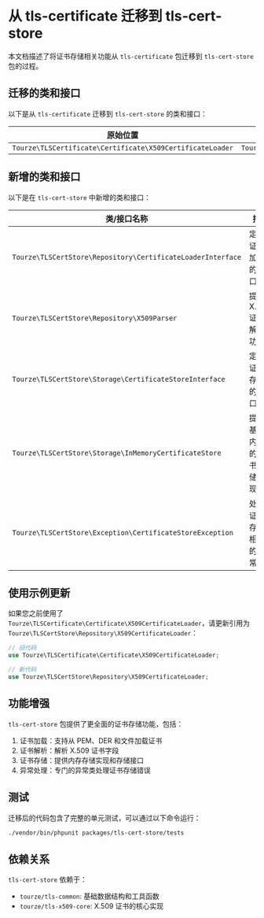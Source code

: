 # 从 tls-certificate 迁移到 tls-cert-store

本文档描述了将证书存储相关功能从 `tls-certificate` 包迁移到 `tls-cert-store` 包的过程。

## 迁移的类和接口

以下是从 `tls-certificate` 迁移到 `tls-cert-store` 的类和接口：

| 原始位置 | 新位置 |
|---------|--------|
| `Tourze\TLSCertificate\Certificate\X509CertificateLoader` | `Tourze\TLSCertStore\Repository\X509CertificateLoader` |

## 新增的类和接口

以下是在 `tls-cert-store` 中新增的类和接口：

| 类/接口名称 | 描述 |
|------------|------|
| `Tourze\TLSCertStore\Repository\CertificateLoaderInterface` | 定义证书加载的接口 |
| `Tourze\TLSCertStore\Repository\X509Parser` | 提供 X.509 证书解析功能 |
| `Tourze\TLSCertStore\Storage\CertificateStoreInterface` | 定义证书存储的接口 |
| `Tourze\TLSCertStore\Storage\InMemoryCertificateStore` | 提供基于内存的证书存储实现 |
| `Tourze\TLSCertStore\Exception\CertificateStoreException` | 处理证书存储相关的异常 |

## 使用示例更新

如果您之前使用了 `Tourze\TLSCertificate\Certificate\X509CertificateLoader`，请更新引用为 `Tourze\TLSCertStore\Repository\X509CertificateLoader`：

```php
// 旧代码
use Tourze\TLSCertificate\Certificate\X509CertificateLoader;

// 新代码
use Tourze\TLSCertStore\Repository\X509CertificateLoader;
```

## 功能增强

`tls-cert-store` 包提供了更全面的证书存储功能，包括：

1. 证书加载：支持从 PEM、DER 和文件加载证书
2. 证书解析：解析 X.509 证书字段
3. 证书存储：提供内存存储实现和存储接口
4. 异常处理：专门的异常类处理证书存储错误

## 测试

迁移后的代码包含了完整的单元测试，可以通过以下命令运行：

```bash
./vendor/bin/phpunit packages/tls-cert-store/tests
```

## 依赖关系

`tls-cert-store` 依赖于：

- `tourze/tls-common`: 基础数据结构和工具函数
- `tourze/tls-x509-core`: X.509 证书的核心实现 